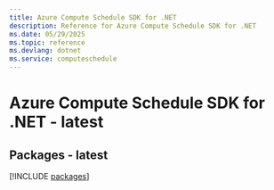 ```yaml
---
title: Azure Compute Schedule SDK for .NET
description: Reference for Azure Compute Schedule SDK for .NET
ms.date: 05/29/2025
ms.topic: reference
ms.devlang: dotnet
ms.service: computeschedule
---
```

# Azure Compute Schedule SDK for .NET - latest
## Packages - latest
[!INCLUDE [packages](compute-schedule-index.md)]